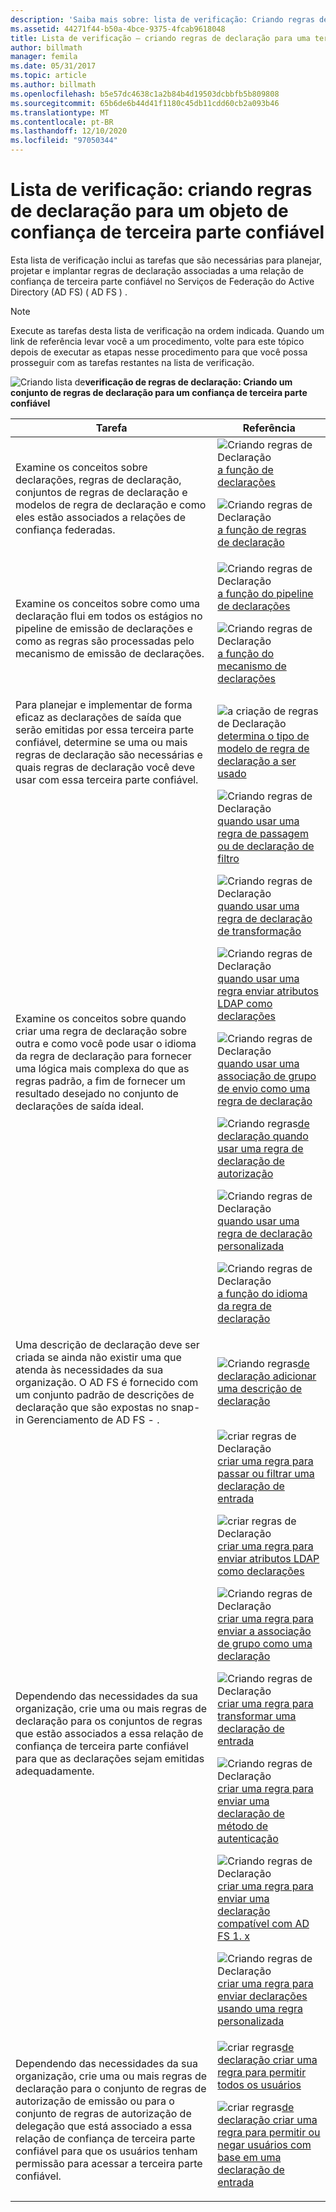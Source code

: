 ```yaml
---
description: 'Saiba mais sobre: lista de verificação: Criando regras de declaração para uma relação de confiança de terceira parte confiável'
ms.assetid: 44271f44-b50a-4bce-9375-4fcab9618048
title: Lista de verificação – criando regras de declaração para uma terceira parte confiável
author: billmath
manager: femila
ms.date: 05/31/2017
ms.topic: article
ms.author: billmath
ms.openlocfilehash: b5e57dc4638c1a2b84b4d19503dcbbfb5b809808
ms.sourcegitcommit: 65b6de6b44d41f1180c45db11cdd60cb2a093b46
ms.translationtype: MT
ms.contentlocale: pt-BR
ms.lasthandoff: 12/10/2020
ms.locfileid: "97050344"
---
```

# <a name="checklist-creating-claim-rules-for-a-relying-party-trust"></a>Lista de verificação: criando regras de declaração para um objeto de confiança de terceira parte confiável

Esta lista de verificação inclui as tarefas que são necessárias para planejar, projetar e implantar regras de declaração associadas a uma relação de confiança de terceira parte confiável no Serviços de Federação do Active Directory (AD FS) \( AD FS \) .

> [!NOTE]
> Execute as tarefas desta lista de verificação na ordem indicada. Quando um link de referência levar você a um procedimento, volte para este tópico depois de executar as etapas nesse procedimento para que você possa prosseguir com as tarefas restantes na lista de verificação.

![Criando lista de](media/2b05dce3-938f-4168-9b8f-1f4398cbdb9b.gif)**verificação de regras de declaração: Criando um conjunto de regras de declaração para um confiança de terceira parte confiável**

|Tarefa|Referência|
|--------|-------------|
|Examine os conceitos sobre declarações, regras de declaração, conjuntos de regras de declaração e modelos de regra de declaração e como eles estão associados a relações de confiança federadas.|![Criando regras de Declaração](media/faa393df-4856-4431-9eda-4f4e5be72a90.gif)[a função de declarações](../../ad-fs/technical-reference/The-Role-of-Claims.md)<p>![Criando regras de Declaração](media/faa393df-4856-4431-9eda-4f4e5be72a90.gif)[a função de regras de declaração](../../ad-fs/technical-reference/The-Role-of-Claim-Rules.md)|
|Examine os conceitos sobre como uma declaração flui em todos os estágios no pipeline de emissão de declarações e como as regras são processadas pelo mecanismo de emissão de declarações.|![Criando regras de Declaração](media/faa393df-4856-4431-9eda-4f4e5be72a90.gif)[a função do pipeline de declarações](../../ad-fs/technical-reference/The-Role-of-the-Claims-Pipeline.md)<p>![Criando regras de Declaração](media/faa393df-4856-4431-9eda-4f4e5be72a90.gif)[a função do mecanismo de declarações](../../ad-fs/technical-reference/The-Role-of-the-Claims-Engine.md)|
|Para planejar e implementar de forma eficaz as declarações de saída que serão emitidas por essa terceira parte confiável, determine se uma ou mais regras de declaração são necessárias e quais regras de declaração você deve usar com essa terceira parte confiável.|![a criação de regras de Declaração](media/faa393df-4856-4431-9eda-4f4e5be72a90.gif)[determina o tipo de modelo de regra de declaração a ser usado](../../ad-fs/technical-reference/Determine-the-Type-of-Claim-Rule-Template-to-Use.md)|
|Examine os conceitos sobre quando criar uma regra de declaração sobre outra e como você pode usar o idioma da regra de declaração para fornecer uma lógica mais complexa do que as regras padrão, a fim de fornecer um resultado desejado no conjunto de declarações de saída ideal.|![Criando regras de Declaração](media/faa393df-4856-4431-9eda-4f4e5be72a90.gif)[quando usar uma regra de passagem ou de declaração de filtro](../../ad-fs/technical-reference/When-to-Use-a-Pass-Through-or-Filter-Claim-Rule.md)<p>![Criando regras de Declaração](media/faa393df-4856-4431-9eda-4f4e5be72a90.gif)[quando usar uma regra de declaração de transformação](../../ad-fs/technical-reference/When-to-Use-a-Transform-Claim-Rule.md)<p>![Criando regras de Declaração](media/faa393df-4856-4431-9eda-4f4e5be72a90.gif)[quando usar uma regra enviar atributos LDAP como declarações](../../ad-fs/technical-reference/When-to-Use-a-Send-LDAP-Attributes-as-Claims-Rule.md)<p>![Criando regras de Declaração](media/faa393df-4856-4431-9eda-4f4e5be72a90.gif)[quando usar uma associação de grupo de envio como uma regra de declaração](../../ad-fs/technical-reference/When-to-Use-a-Send-Group-Membership-as-a-Claim-Rule.md)<p>![Criando regras](media/faa393df-4856-4431-9eda-4f4e5be72a90.gif)[de declaração quando usar uma regra de declaração de autorização](../../ad-fs/technical-reference/When-to-Use-an-Authorization-Claim-Rule.md)<p>![Criando regras de Declaração](media/faa393df-4856-4431-9eda-4f4e5be72a90.gif)[quando usar uma regra de declaração personalizada](../../ad-fs/technical-reference/When-to-Use-a-Custom-Claim-Rule.md)<p>![Criando regras de Declaração](media/faa393df-4856-4431-9eda-4f4e5be72a90.gif)[a função do idioma da regra de declaração](../../ad-fs/technical-reference/The-Role-of-the-Claim-Rule-Language.md)|
|Uma descrição de declaração deve ser criada se ainda não existir uma que atenda às necessidades da sua organização. O AD FS é fornecido com um conjunto padrão de descrições de declaração que são expostas no snap-in Gerenciamento de AD FS \- .|![Criando regras](media/15dd35b6-6cc6-421f-93f8-7109920e7144.gif)[de declaração adicionar uma descrição de declaração](../../ad-fs/operations/Add-a-Claim-Description.md)|
|Dependendo das necessidades da sua organização, crie uma ou mais regras de declaração para os conjuntos de regras que estão associados a essa relação de confiança de terceira parte confiável para que as declarações sejam emitidas adequadamente.|![criar regras de Declaração](media/15dd35b6-6cc6-421f-93f8-7109920e7144.gif)[criar uma regra para passar ou filtrar uma declaração de entrada](../../ad-fs/operations/Create-a-Rule-to-Pass-Through-or-Filter-an-Incoming-Claim.md)<p>![criar regras de Declaração](media/15dd35b6-6cc6-421f-93f8-7109920e7144.gif)[criar uma regra para enviar atributos LDAP como declarações](../../ad-fs/operations/Create-a-Rule-to-Send-LDAP-Attributes-as-Claims.md)<p>![Criando regras de Declaração](media/15dd35b6-6cc6-421f-93f8-7109920e7144.gif)[criar uma regra para enviar a associação de grupo como uma declaração](../../ad-fs/operations/Create-a-Rule-to-Send-Group-Membership-as-a-Claim.md)<p>![Criando regras de Declaração](media/15dd35b6-6cc6-421f-93f8-7109920e7144.gif)[criar uma regra para transformar uma declaração de entrada](../../ad-fs/operations/Create-a-Rule-to-Transform-an-Incoming-Claim.md)<p>![Criando regras de Declaração](media/15dd35b6-6cc6-421f-93f8-7109920e7144.gif)[criar uma regra para enviar uma declaração de método de autenticação](../../ad-fs/operations/Create-a-Rule-to-Send-an-Authentication-Method-Claim.md)<p>![Criando regras de Declaração](media/15dd35b6-6cc6-421f-93f8-7109920e7144.gif)[criar uma regra para enviar uma declaração compatível com AD FS 1. x](../../ad-fs/operations/Create-a-Rule-to-Send-an-AD-FS-1x-Compatible-Claim.md)<p>![Criando regras de Declaração](media/15dd35b6-6cc6-421f-93f8-7109920e7144.gif)[criar uma regra para enviar declarações usando uma regra personalizada](../../ad-fs/operations/Create-a-Rule-to-Send-Claims-Using-a-Custom-Rule.md)|
|Dependendo das necessidades da sua organização, crie uma ou mais regras de declaração para o conjunto de regras de autorização de emissão ou para o conjunto de regras de autorização de delegação que está associado a essa relação de confiança de terceira parte confiável para que os usuários tenham permissão para acessar a terceira parte confiável.|![criar regras](media/15dd35b6-6cc6-421f-93f8-7109920e7144.gif)[de declaração criar uma regra para permitir todos os usuários](../../ad-fs/operations/Create-a-Rule-to-Permit-All-Users.md)<p>![criar regras](media/15dd35b6-6cc6-421f-93f8-7109920e7144.gif)[de declaração criar uma regra para permitir ou negar usuários com base em uma declaração de entrada](../../ad-fs/operations/Create-a-Rule-to-Permit-or-Deny-Users-Based-on-an-Incoming-Claim.md)|
